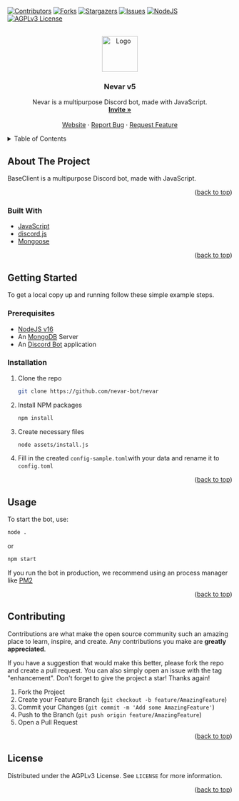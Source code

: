 <div id="top"></div>

[![Contributors][contributors-shield]][contributors-url]
[![Forks][forks-shield]][forks-url]
[![Stargazers][stars-shield]][stars-url]
[![Issues][issues-shield]][issues-url]
[![NodeJS][nodejs-shield]][nodejs-url]
[![AGPLv3 License][license-shield]][license-url]

<!-- PROJECT LOGO -->
<br />
<div align="center">
  <a href="https://github.com/1887jonas/nevar-v4">
    <img src="https://i.imgur.com/1sp95pk.png" alt="Logo" width="80" height="80">
  </a>

<h3 align="center">Nevar v5</h3>

  <p align="center">
    Nevar is a multipurpose Discord bot, made with JavaScript.
    <br />
    <a href="https://nevar.eu/invite"><strong>Invite »</strong></a>
    <br />
    <br />
    <a href="https://nevar.eu">Website</a>
    ·
    <a href="https://github.com/nevar-bot/nevar/issues">Report Bug</a>
    ·
    <a href="https://github.com/nevar-bot/nevar/issues">Request Feature</a>
  </p>
</div>

<!-- TABLE OF CONTENTS -->
<details>
  <summary>Table of Contents</summary>
  <ol>
    <li>
      <a href="#about-the-project">About The Project</a>
      <ul>
        <li><a href="#built-with">Built With</a></li>
      </ul>
    </li>
    <li>
      <a href="#getting-started">Getting Started</a>
      <ul>
        <li><a href="#prerequisites">Prerequisites</a></li>
        <li><a href="#installation">Installation</a></li>
      </ul>
    </li>
    <li><a href="#usage">Usage</a></li>
    <li><a href="#contributing">Contributing</a></li>
    <li><a href="#license">License</a></li>
  </ol>
</details>

<!-- ABOUT THE PROJECT -->

## About The Project

BaseClient is a multipurpose Discord bot, made with JavaScript.

<p align="right">(<a href="#top">back to top</a>)</p>

### Built With

-   [JavaScript](https://nodejs.org)
-   [discord.js](https://npm.io/discord.js)
-   [Mongoose](https://mongoosejs.com)

<p align="right">(<a href="#top">back to top</a>)</p>

<!-- GETTING STARTED -->

## Getting Started

To get a local copy up and running follow these simple example steps.

### Prerequisites

-   [NodeJS v16](https://nodejs.org)
-   An [MongoDB](https://mongodb.org) Server
-   An [Discord Bot](https://discord.com/developers/applications) application

### Installation

1. Clone the repo
    ```sh
    git clone https://github.com/nevar-bot/nevar
    ```
2. Install NPM packages
    ```sh
    npm install
    ```
3. Create necessary files
   ```sh
   node assets/install.js
   ```
4. Fill in the created `config-sample.toml`with your data and rename it to `config.toml`

<p align="right">(<a href="#top">back to top</a>)</p>

<!-- USAGE EXAMPLES -->

## Usage

To start the bot, use:

```sh
node .
```

or
```sh
npm start
```

If you run the bot in production, we recommend using an process manager like [PM2](https://npm.io/pm2)

<p align="right">(<a href="#top">back to top</a>)</p>

<!-- CONTRIBUTING -->

## Contributing

Contributions are what make the open source community such an amazing place to learn, inspire, and create. Any contributions you make are **greatly appreciated**.

If you have a suggestion that would make this better, please fork the repo and create a pull request. You can also simply open an issue with the tag "enhancement".
Don't forget to give the project a star! Thanks again!

1. Fork the Project
2. Create your Feature Branch (`git checkout -b feature/AmazingFeature`)
3. Commit your Changes (`git commit -m 'Add some AmazingFeature'`)
4. Push to the Branch (`git push origin feature/AmazingFeature`)
5. Open a Pull Request

<p align="right">(<a href="#top">back to top</a>)</p>

<!-- LICENSE -->

## License

Distributed under the AGPLv3 License. See `LICENSE` for more information.

<p align="right">(<a href="#top">back to top</a>)</p>

<!-- MARKDOWN LINKS & IMAGES -->
<!-- https://www.markdownguide.org/basic-syntax/#reference-style-links -->

[contributors-shield]: https://img.shields.io/github/contributors/1887jonas/nevar-v4.svg?style=for-the-badge
[contributors-url]: https://github.com/nevar-bot/nevar/graphs/contributors
[forks-shield]: https://img.shields.io/github/forks/nevar-bot/nevar.svg?style=for-the-badge
[forks-url]: https://github.com/nevar-bot/nevar/network/members
[stars-shield]: https://img.shields.io/github/stars/nevar-bot/nevar.svg?style=for-the-badge
[stars-url]: https://github.com/nevar-bot/nevar/stargazers
[issues-shield]: https://img.shields.io/github/issues/nevar-bot/nevar.svg?style=for-the-badge
[issues-url]: https://github.com/nevar-bot/nevar/issues
[license-shield]: https://img.shields.io/github/license/nevar-bot/nevar.svg?style=for-the-badge
[license-url]: https://github.com/nevar-bot/nevar/blob/main/LICENSE.md
[product-screenshot]: https://i.imgur.com/1sp95pk.png
[nodejs-shield]: https://img.shields.io/badge/NODE-%3E%3D%2019.1.0-2?style=for-the-badge&color=c634f7
[nodejs-url]: https://nodejs.org/
